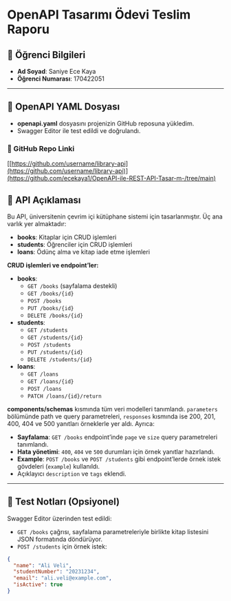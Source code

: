 # OpenAPI Tasarımı Ödevi Teslim Raporu

## 👤 Öğrenci Bilgileri
- **Ad Soyad**: Saniye Ece Kaya
- **Öğrenci Numarası**: 170422051

---

## 📂 OpenAPI YAML Dosyası

- **openapi.yaml** dosyasını projenizin GitHub reposuna yükledim.
- Swagger Editor ile test edildi ve doğrulandı.

### 🔗 GitHub Repo Linki
[[https://github.com/username/library-api](https://github.com/username/library-api)](https://github.com/ecekaya1/OpenAPI-ile-REST-API-Tasar-m-/tree/main)

## 📝 API Açıklaması

Bu API, üniversitenin çevrim içi kütüphane sistemi için tasarlanmıştır. Üç ana varlık yer almaktadır:

- **books**: Kitaplar için CRUD işlemleri
- **students**: Öğrenciler için CRUD işlemleri
- **loans**: Ödünç alma ve kitap iade etme işlemleri

**CRUD işlemleri ve endpoint’ler:**
- **books**:
  - `GET /books` (sayfalama destekli)
  - `GET /books/{id}`
  - `POST /books`
  - `PUT /books/{id}`
  - `DELETE /books/{id}`
- **students**:
  - `GET /students`
  - `GET /students/{id}`
  - `POST /students`
  - `PUT /students/{id}`
  - `DELETE /students/{id}`
- **loans**:
  - `GET /loans`
  - `GET /loans/{id}`
  - `POST /loans`
  - `PATCH /loans/{id}/return`

**components/schemas** kısmında tüm veri modelleri tanımlandı. `parameters` bölümünde path ve query parametreleri, `responses` kısmında ise 200, 201, 400, 404 ve 500 yanıtları örneklerle yer aldı. Ayrıca:

- **Sayfalama**: `GET /books` endpoint’inde `page` ve `size` query parametreleri tanımlandı.
- **Hata yönetimi**: `400`, `404` ve `500` durumları için örnek yanıtlar hazırlandı.
- **Example**: `POST /books` ve `POST /students` gibi endpoint’lerde örnek istek gövdeleri (`example`) kullanıldı.
- Açıklayıcı `description` ve `tags` eklendi.

---

## 🧪 Test Notları (Opsiyonel)

Swagger Editor üzerinden test edildi:
- `GET /books` çağrısı, sayfalama parametreleriyle birlikte kitap listesini JSON formatında döndürüyor.
- `POST /students` için örnek istek:
```json
{
  "name": "Ali Veli",
  "studentNumber": "20231234",
  "email": "ali.veli@example.com",
  "isActive": true
}

